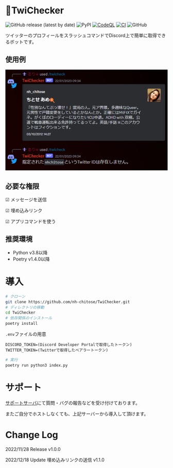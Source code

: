 # 🐤TwiChecker
![GitHub release (latest by date)](https://img.shields.io/github/v/release/nh-chitose/TwiChecker?display_name=tag)
![PyPI](https://img.shields.io/pypi/v/py-cord)
[![CodeQL](https://github.com/nh-chitose/TwiChecker/actions/workflows/github-code-scanning/codeql/badge.svg)](https://github.com/nh-chitose/TwiChecker/actions/workflows/github-code-scanning/codeql)
[![CI](https://github.com/nh-chitose/TwiChecker/actions/workflows/test.yml/badge.svg)](https://github.com/nh-chitose/TwiChecker/actions/workflows/test.yml)
![GitHub](https://img.shields.io/github/license/nh-chitose/TwiChecker)

ツイッターのプロフィールをスラッシュコマンドでDiscord上で簡単に取得できるボットです。

## 使用例
![使用例](https://github.com/nh-chitose/TwiChecker/blob/master/example.png)

## 必要な権限
☑ メッセージを送信

☑ 埋め込みリンク

☑ アプリコマンドを使う

## 推奨環境
* Python v3.8以降
* Poetry v1.4.0以降

# 導入

```sh
# クローン
git clone https://github.com/nh-chitose/TwiChecker.git
# ディレクトリの移動
cd TwiChecker
# 依存関係のインストール
poetry install
```
`.env`ファイルの用意
```
DISCORD_TOKEN=(Discord Developer Portalで取得したトークン)
TWITTER_TOKEN=(Twitterで取得したベアラートークン)
```
```sh
# 実行
poetry run python3 index.py
```

# サポート
[サポートサーバ](https://discord.gg/CAP6JJPdaE)にて質問・バグの報告などを受け付けております。

またご自分でホストしなくても、上記サーバーから導入して頂けます。

# Change Log
2022/11/28 Release v1.0.0

2022/12/18 Update 埋め込みリンクの送信 v1.1.0
